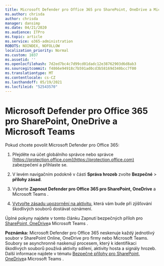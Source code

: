 ```yaml
---
title: Microsoft Defender pro Office 365 pro SharePoint, OneDrive a Microsoft Teams
ms.author: chrisda
author: chrisda
manager: dansimp
ms.date: 04/21/2020
ms.audience: ITPro
ms.topic: article
ms.service: o365-administration
ROBOTS: NOINDEX, NOFOLLOW
localization_priority: Normal
ms.custom: 1037
ms.assetid: ''
ms.openlocfilehash: 7d2ed7bc4c7d99cd01dadc12e38762903d6d8ab3
ms.sourcegitcommit: f4866e94918c7b591ad0cd3b58169d340bcc7f00
ms.translationtype: MT
ms.contentlocale: cs-CZ
ms.lasthandoff: 05/19/2021
ms.locfileid: "52543570"
---
```

# <a name="microsoft-defender-for-office-365-for-sharepoint-onedrive-and-microsoft-teams"></a>Microsoft Defender pro Office 365 pro SharePoint, OneDrive a Microsoft Teams

Pokud chcete povolit Microsoft Defender pro Office 365:

1. Přejděte na účet globálního správce nebo správce [https://protection.office.com](https://protection.office.com) zabezpečení a přihlaste se.

2. V levém navigačním podokně v části **Správa hrozeb** zvolte **Bezpečné** \> **přílohy zásad**.

3. Vyberte **Zapnout Defender pro Office 365 pro SharePoint, OneDrive** a Microsoft Teams .

4. [Vytvořte zásadu upozornění na aktivitu,](/microsoft-365/compliance/create-activity-alerts) která vám bude při zjišťování škodlivých souborů dostávat oznámení.

Úplné pokyny najdete v tomto článku Zapnutí bezpečných příloh pro [SharePoint, OneDrive](/microsoft-365/security/office-365-security/turn-on-atp-for-spo-odb-and-teams)a Microsoft Teams .

**Poznámka:** Microsoft Defender pro Office 365 neskenuje každý jednotlivý soubor v SharePoint Online, OneDrive pro firmy nebo Microsoft Teams. Soubory se asynchronně naskenují procesem, který k identifikaci škodlivých souborů používá aktivity sdílení, aktivity hosta a signály hrozeb. Další informace najdete v tématu [Bezpečné přílohy pro SharePoint, OneDrive](/microsoft-365/security/office-365-security/atp-for-spo-odb-and-teams)a Microsoft Teams .
